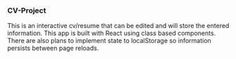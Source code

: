 ### CV-Project
This is an interactive cv/resume that can be edited and will store the entered information.
This app is built with React using class based components. There are also plans to implement
state to localStorage so information persists between page reloads. 
